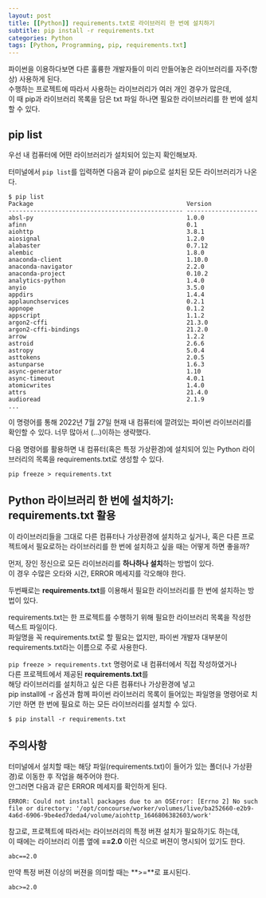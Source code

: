 ```yaml
---
layout: post
title: [[Python]] requirements.txt로 라이브러리 한 번에 설치하기
subtitle: pip install -r requirements.txt
categories: Python
tags: [Python, Programming, pip, requirements.txt]
---
```




파이썬을 이용하다보면 다른 훌륭한 개발자들이 미리 만들어놓은 라이브러리를 자주(항상) 사용하게 된다.  
수행하는 프로젝트에 따라서 사용하는 라이브러리가 여러 개인 경우가 많은데,   
이 때 pip과 라이브러리 목록을 담은 txt 파일 하나면 필요한 라이브러리를 한 번에 설치할 수 있다.  


## pip list 

우선 내 컴퓨터에 어떤 라이브러리가 설치되어 있는지 확인해보자.  

터미널에서 `pip list`를 입력하면 다음과 같이 pip으로 설치된 모든 라이브러리가 나온다.

```
$ pip list
Package                                           Version
------------------------------------------------- --------------------
absl-py                                           1.0.0
afinn                                             0.1
aiohttp                                           3.8.1
aiosignal                                         1.2.0
alabaster                                         0.7.12
alembic                                           1.8.0
anaconda-client                                   1.10.0
anaconda-navigator                                2.2.0
anaconda-project                                  0.10.2
analytics-python                                  1.4.0
anyio                                             3.5.0
appdirs                                           1.4.4
applaunchservices                                 0.2.1
appnope                                           0.1.2
appscript                                         1.1.2
argon2-cffi                                       21.3.0
argon2-cffi-bindings                              21.2.0
arrow                                             1.2.2
astroid                                           2.6.6
astropy                                           5.0.4
asttokens                                         2.0.5
astunparse                                        1.6.3
async-generator                                   1.10
async-timeout                                     4.0.1
atomicwrites                                      1.4.0
attrs                                             21.4.0
audioread                                         2.1.9
...
```


이 명령어를 통해 2022년 7월 27일 현재 내 컴퓨터에 깔려있는 파이썬 라이브러리를 확인할 수 있다. 
너무 많아서 (...)이하는 생략했다.  


다음 명령어를 활용하면 내 컴퓨터(혹은 특정 가상환경)에 설치되어 있는 Python 라이브러리의 목록을 requirements.txt로 생성할 수 있다.

```
pip freeze > requirements.txt
```



## Python 라이브러리 한 번에 설치하기: requirements.txt 활용 

이 라이브러리들을 그대로 다른 컴퓨터나 가상환경에 설치하고 싶거나,
혹은 다른 프로젝트에서 필요로하는 라이브러리를 한 번에 설치하고 싶을 때는 어떻게 하면 좋을까?  


먼저, 장인 정신으로 모든 라이브러리를 **하나하나 설치**하는 방법이 있다.  
이 경우 수많은 오타와 시간, ERROR 메세지를 각오해야 한다. 


두번째로는 **requirements.txt**를 이용해서 필요한 라이브러리를 한 번에 설치하는 방법이 있다.  

requirements.txt는 한 프로젝트를 수행하기 위해 필요한 라이브러리 목록을 작성한 텍스트 파일이다.  
파일명을 꼭 requirements.txt로 할 필요는 없지만, 
파이썬 개발자 대부분이 requirements.txt라는 이름으로 주로 사용한다.  

`pip freeze > requirements.txt` 명령어로 내 컴퓨터에서 직접 작성하였거나    
다른 프로젝트에서 제공된 **requirements.txt**를  
해당 라이브러리를 설치하고 싶은 다른 컴퓨터나 가상환경에 넣고  
pip install에 -r 옵션과 함께 파이썬 라이브러리 목록이 들어있는 파일명을 명령어로 치기만 하면
한 번에 필요로 하는 모든 라이브러리를 설치할 수 있다. 


```
$ pip install -r requirements.txt
```



## 주의사항 

터미널에서 설치할 때는 해당 파일(requirements.txt)이 들어가 있는 폴더(나 가상환경)로 이동한 후 작업을 해주어야 한다.  
안그러면 다음과 같은 ERROR 메세지를 확인하게 된다.  

```
ERROR: Could not install packages due to an OSError: [Errno 2] No such file or directory: '/opt/concourse/worker/volumes/live/ba252660-e2b9-4a6d-6906-9be4ed7deda4/volume/aiohttp_1646806382603/work'
```



참고로, 프로젝트에 따라서는 라이브러리의 특정 버젼 설치가 필요하기도 하는데,  
이 때에는 라이브러리 이름 옆에 **==2.0** 이런 식으로 버젼이 명시되어 있기도 한다.  

```
abc==2.0 
```


만약 특정 버젼 이상의 버젼을 의미할 때는 **>=**로 표시된다. 

```
abc>=2.0 
```


